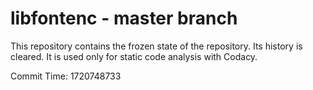 # libfontenc - master branch

This repository contains the frozen state of the repository.
Its history is cleared. It is used only for static code
analysis with Codacy.

Commit Time: 1720748733